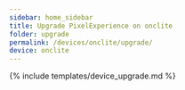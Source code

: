 ```yaml
---
sidebar: home_sidebar
title: Upgrade PixelExperience on onclite
folder: upgrade
permalink: /devices/onclite/upgrade/
device: onclite
---
```

{% include templates/device_upgrade.md %}

